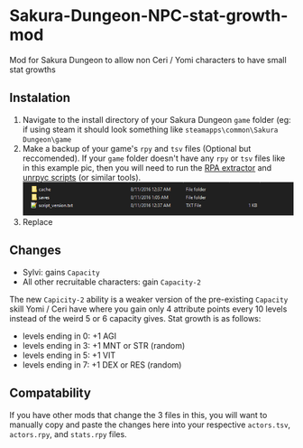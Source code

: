 # Sakura-Dungeon-NPC-stat-growth-mod
Mod for Sakura Dungeon to allow non Ceri / Yomi characters to have small stat growths


## Instalation

1. Navigate to the install directory of your Sakura Dungeon `game` folder (eg: if using steam it should look something like `steamapps\common\Sakura Dungeon\game`
2. Make a backup of your game's `rpy` and `tsv` files (Optional but reccomended). If your `game` folder doesn't have any `rpy` or `tsv` files like in this example pic, then you will need to run the [RPA extractor](https://iwanplays.itch.io/rpaex) and [unrpyc scripts](https://github.com/CensoredUsername/unrpyc/releases) (or similar tools).
![](https://github.com/Best-by-feb132024/Sakura-Dungeon-NPC-stat-growth-mod/blob/main/img/non%20extracted%20game%20folder.PNG)
3. Replace


## Changes

* Sylvi: gains `Capacity`
* All other recruitable characters: gain `Capacity-2`

The new `Capicity-2` ability is a weaker version of the pre-existing `Capacity` skill Yomi / Ceri have where you gain only 4 attribute points every 10 levels instead of the weird 5 or 6 capacity gives.
Stat growth is as follows:
* levels ending in 0: +1 AGI
* levels ending in 3: +1 MNT or STR (random)
* levels ending in 5: +1 VIT
* levels ending in 7: +1 DEX or RES (random)



## Compatability
If you have other mods that change the 3 files in this, you will want to manually copy and paste the changes here into your respective `actors.tsv`, `actors.rpy`, and `stats.rpy` files.
